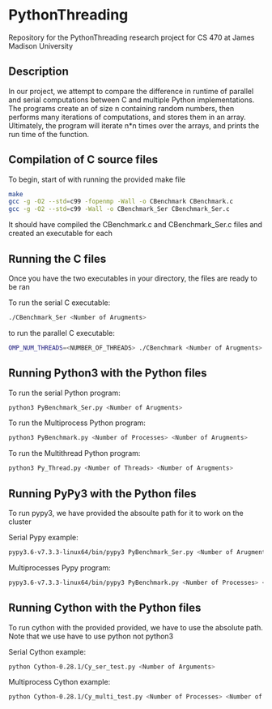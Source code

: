 # PythonThreading


Repository for the PythonThreading research project for CS 470 at James Madison University

## Description

In our project, we attempt to compare the difference in runtime of parallel and serial computations between C and multiple Python implementations. The programs create an of size n containing random numbers, then performs many iterations of computations, and stores them in an array. Ultimately, the program will iterate n\*n times over the arrays, and prints the run time of the function.

## Compilation of C source files

To begin, start of with running the provided make file

```bash
make
gcc -g -O2 --std=c99 -fopenmp -Wall -o CBenchmark CBenchmark.c
gcc -g -O2 --std=c99 -Wall -o CBenchmark_Ser CBenchmark_Ser.c
```

It should have compiled the CBenchmark.c and CBenchmark_Ser.c files and created an executable for each

## Running the C files

Once you have the two executables in your directory, the files are ready to be ran

To run the serial C executable:

```bash
./CBenchmark_Ser <Number of Arugments>
```

to run the parallel C executable:

```bash
OMP_NUM_THREADS=<NUMBER_OF_THREADS> ./CBenchmark <Number of Arugments>
```

## Running Python3 with the Python files

To run the serial Python program:

```bash
python3 PyBenchmark_Ser.py <Number of Arugments>
```

To run the Multiprocess Python program:

```bash
python3 PyBenchmark.py <Number of Processes> <Number of Arugments>
```

To run the Multithread Python program:

```bash
python3 Py_Thread.py <Number of Threads> <Number of Arugments>
```

## Running PyPy3 with the Python files

To run pypy3, we have provided the absoulte path for it to work on the cluster

Serial Pypy example: 

```bash
pypy3.6-v7.3.3-linux64/bin/pypy3 PyBenchmark_Ser.py <Number of Arugments>
```

Multiprocesses Pypy program:

```bash
pypy3.6-v7.3.3-linux64/bin/pypy3 PyBenchmark.py <Number of Processes> <Number of Arugments>
```

## Running Cython with the Python files

To run cython with the provided provided, we have to use the absolute path. Note that we use have to use python not python3

Serial Cython example:

```bash
python Cython-0.28.1/Cy_ser_test.py <Number of Arguments>
```

Multiprocess Cython example:

```bash
python Cython-0.28.1/Cy_multi_test.py <Number of Processes> <Number of Arguments>
```


